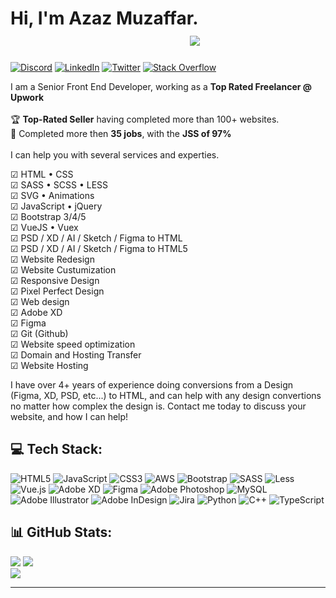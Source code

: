 # Hi, I'm Azaz Muzaffar. &emsp;&emsp;&emsp;&emsp;&emsp;&emsp;&emsp;&emsp;&emsp;&emsp; [![](https://visitcount.itsvg.in/api?id=azazmuzaffar&icon=0&color=3)](https://visitcount.itsvg.in)

[![Discord](https://img.shields.io/badge/Discord-%237289DA.svg?logo=discord&logoColor=white)](htttps://discord.gg/Azaz#3521) 
[![LinkedIn](https://img.shields.io/badge/LinkedIn-%230077B5.svg?logo=linkedin&logoColor=white)](https://linkedin.com/in/azazmuzaffar) 
[![Twitter](https://img.shields.io/badge/Twitter-%231DA1F2.svg?logo=Twitter&logoColor=white)](https://twitter.com/azazmuzaffar) 
[![Stack Overflow](https://img.shields.io/badge/-Stackoverflow-FE7A16?logo=stack-overflow&logoColor=white)](https://stackoverflow.com/users/azazmuzaffar) 

I am a Senior Front End Developer, working as a <b>Top Rated Freelancer @ Upwork</b><br><br>
🏆 <b>Top-Rated Seller</b> having completed more than 100+ websites. <br>
🥇 Completed more then <b>35 jobs</b>, with the <b>JSS of 97%</b> <br><br>
I can help you with several services and experties.<br>

☑ HTML • CSS<br>
☑ SASS • SCSS • LESS<br>
☑ SVG • Animations<br>
☑ JavaScript • jQuery<br>
☑ Bootstrap 3/4/5<br>
☑ VueJS • Vuex<br>
☑ PSD / XD / AI / Sketch / Figma to HTML<br>
☑ PSD / XD / AI / Sketch / Figma to HTML5<br>
☑ Website Redesign<br>
☑ Website Custumization<br>
☑ Responsive Design<br>
☑ Pixel Perfect Design<br>
☑ Web design<br>
☑ Adobe XD<br>
☑ Figma<br>
☑ Git (Github)<br>
☑ Website speed optimization<br>
☑ Domain and Hosting Transfer<br>
☑ Website Hosting<br>

I have over 4+ years of experience doing conversions from a Design (Figma, XD, PSD, etc...) to HTML, and can help with any design convertions no matter how complex the design is. Contact me today to discuss your website, and how I can help!




## 💻 Tech Stack:
![HTML5](https://img.shields.io/badge/html5-%23E34F26.svg?style=for-the-badge&logo=html5&logoColor=white) ![JavaScript](https://img.shields.io/badge/javascript-%23323330.svg?style=for-the-badge&logo=javascript&logoColor=%23F7DF1E) ![CSS3](https://img.shields.io/badge/css3-%231572B6.svg?style=for-the-badge&logo=css3&logoColor=white) ![AWS](https://img.shields.io/badge/AWS-%23FF9900.svg?style=for-the-badge&logo=amazon-aws&logoColor=white) ![Bootstrap](https://img.shields.io/badge/bootstrap-%23563D7C.svg?style=for-the-badge&logo=bootstrap&logoColor=white) ![SASS](https://img.shields.io/badge/SASS-hotpink.svg?style=for-the-badge&logo=SASS&logoColor=white) ![Less](https://img.shields.io/badge/less-2B4C80?style=for-the-badge&logo=less&logoColor=white) ![Vue.js](https://img.shields.io/badge/vuejs-%2335495e.svg?style=for-the-badge&logo=vuedotjs&logoColor=%234FC08D) ![Adobe XD](https://img.shields.io/badge/Adobe%20XD-470137?style=for-the-badge&logo=Adobe%20XD&logoColor=#FF61F6) 	![Figma](https://img.shields.io/badge/figma-%23F24E1E.svg?style=for-the-badge&logo=figma&logoColor=white) ![Adobe Photoshop](https://img.shields.io/badge/adobephotoshop-%2331A8FF.svg?style=for-the-badge&logo=adobephotoshop&logoColor=white) ![MySQL](https://img.shields.io/badge/mysql-%2300f.svg?style=for-the-badge&logo=mysql&logoColor=white) ![Adobe Illustrator](https://img.shields.io/badge/adobeillustrator-%23FF9A00.svg?style=for-the-badge&logo=adobeillustrator&logoColor=white) ![Adobe InDesign](https://img.shields.io/badge/Adobe%20InDesign-49021F?style=for-the-badge&logo=adobeindesign&logoColor=white) ![Jira](https://img.shields.io/badge/jira-%230A0FFF.svg?style=for-the-badge&logo=jira&logoColor=white) ![Python](https://img.shields.io/badge/python-3670A0?style=for-the-badge&logo=python&logoColor=ffdd54) ![C++](https://img.shields.io/badge/c++-%2300599C.svg?style=for-the-badge&logo=c%2B%2B&logoColor=white) ![TypeScript](https://img.shields.io/badge/typescript-%23007ACC.svg?style=for-the-badge&logo=typescript&logoColor=white)
## 📊 GitHub Stats:
![](https://github-readme-stats.vercel.app/api?username=azazmuzaffar&theme=dark&hide_border=false&include_all_commits=true&count_private=true)
![](https://github-readme-streak-stats.herokuapp.com/?user=azazmuzaffar&theme=dark&hide_border=false)<br/>
![](https://github-readme-stats.vercel.app/api/top-langs/?username=azazmuzaffar&theme=dark&hide_border=false&include_all_commits=true&count_private=true&layout=compact)

---

